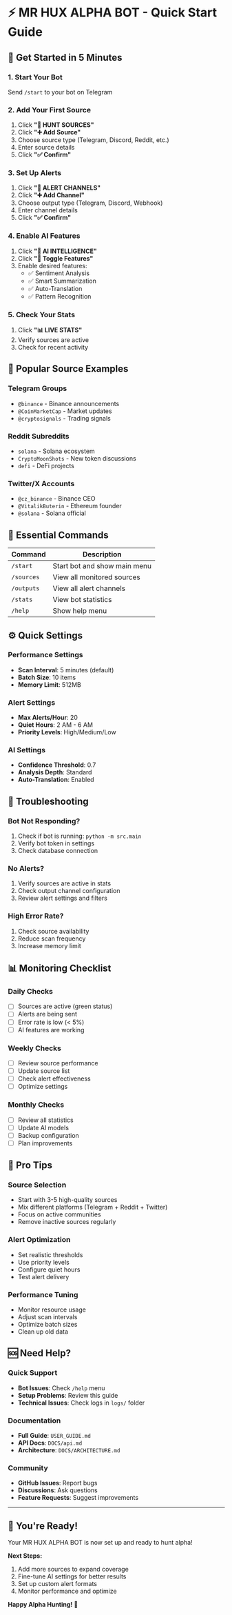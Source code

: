 # ⚡ MR HUX ALPHA BOT - Quick Start Guide

## 🚀 Get Started in 5 Minutes

### 1. Start Your Bot
Send `/start` to your bot on Telegram

### 2. Add Your First Source
1. Click **"🎯 HUNT SOURCES"**
2. Click **"➕ Add Source"**
3. Choose source type (Telegram, Discord, Reddit, etc.)
4. Enter source details
5. Click **"✅ Confirm"**

### 3. Set Up Alerts
1. Click **"📢 ALERT CHANNELS"**
2. Click **"➕ Add Channel"**
3. Choose output type (Telegram, Discord, Webhook)
4. Enter channel details
5. Click **"✅ Confirm"**

### 4. Enable AI Features
1. Click **"🤖 AI INTELLIGENCE"**
2. Click **"🎯 Toggle Features"**
3. Enable desired features:
   - ✅ Sentiment Analysis
   - ✅ Smart Summarization
   - ✅ Auto-Translation
   - ✅ Pattern Recognition

### 5. Check Your Stats
1. Click **"📊 LIVE STATS"**
2. Verify sources are active
3. Check for recent activity

## 🎯 Popular Source Examples

### Telegram Groups
- `@binance` - Binance announcements
- `@CoinMarketCap` - Market updates
- `@cryptosignals` - Trading signals

### Reddit Subreddits
- `solana` - Solana ecosystem
- `CryptoMoonShots` - New token discussions
- `defi` - DeFi projects

### Twitter/X Accounts
- `@cz_binance` - Binance CEO
- `@VitalikButerin` - Ethereum founder
- `@solana` - Solana official

## 📱 Essential Commands

| Command | Description |
|---------|-------------|
| `/start` | Start bot and show main menu |
| `/sources` | View all monitored sources |
| `/outputs` | View all alert channels |
| `/stats` | View bot statistics |
| `/help` | Show help menu |

## ⚙️ Quick Settings

### Performance Settings
- **Scan Interval**: 5 minutes (default)
- **Batch Size**: 10 items
- **Memory Limit**: 512MB

### Alert Settings
- **Max Alerts/Hour**: 20
- **Quiet Hours**: 2 AM - 6 AM
- **Priority Levels**: High/Medium/Low

### AI Settings
- **Confidence Threshold**: 0.7
- **Analysis Depth**: Standard
- **Auto-Translation**: Enabled

## 🔧 Troubleshooting

### Bot Not Responding?
1. Check if bot is running: `python -m src.main`
2. Verify bot token in settings
3. Check database connection

### No Alerts?
1. Verify sources are active in stats
2. Check output channel configuration
3. Review alert settings and filters

### High Error Rate?
1. Check source availability
2. Reduce scan frequency
3. Increase memory limit

## 📊 Monitoring Checklist

### Daily Checks
- [ ] Sources are active (green status)
- [ ] Alerts are being sent
- [ ] Error rate is low (< 5%)
- [ ] AI features are working

### Weekly Checks
- [ ] Review source performance
- [ ] Update source list
- [ ] Check alert effectiveness
- [ ] Optimize settings

### Monthly Checks
- [ ] Review all statistics
- [ ] Update AI models
- [ ] Backup configuration
- [ ] Plan improvements

## 🎯 Pro Tips

### Source Selection
- Start with 3-5 high-quality sources
- Mix different platforms (Telegram + Reddit + Twitter)
- Focus on active communities
- Remove inactive sources regularly

### Alert Optimization
- Set realistic thresholds
- Use priority levels
- Configure quiet hours
- Test alert delivery

### Performance Tuning
- Monitor resource usage
- Adjust scan intervals
- Optimize batch sizes
- Clean up old data

## 🆘 Need Help?

### Quick Support
- **Bot Issues**: Check `/help` menu
- **Setup Problems**: Review this guide
- **Technical Issues**: Check logs in `logs/` folder

### Documentation
- **Full Guide**: `USER_GUIDE.md`
- **API Docs**: `DOCS/api.md`
- **Architecture**: `DOCS/ARCHITECTURE.md`

### Community
- **GitHub Issues**: Report bugs
- **Discussions**: Ask questions
- **Feature Requests**: Suggest improvements

---

## 🎉 You're Ready!

Your MR HUX ALPHA BOT is now set up and ready to hunt alpha! 

**Next Steps:**
1. Add more sources to expand coverage
2. Fine-tune AI settings for better results
3. Set up custom alert formats
4. Monitor performance and optimize

**Happy Alpha Hunting! 🚀** 